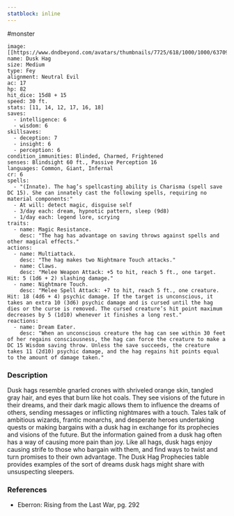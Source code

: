 ```yaml
---
statblock: inline
---
```

#monster 

```statblock
image: [[https://www.dndbeyond.com/avatars/thumbnails/7725/618/1000/1000/637091620885285452.png]]
name: Dusk Hag
size: Medium
type: Fey
alignment: Neutral Evil
ac: 17
hp: 82
hit_dice: 15d8 + 15
speed: 30 ft.
stats: [11, 14, 12, 17, 16, 18]
saves:
  - intelligence: 6
  - wisdom: 6
skillsaves:
  - deception: 7
  - insight: 6
  - perception: 6
condition_immunities: Blinded, Charmed, Frightened
senses: Blindsight 60 ft., Passive Perception 16
languages: Common, Giant, Infernal
cr: 6
spells:
  - "(Innate). The hag’s spellcasting ability is Charisma (spell save DC 15). She can innately cast the following spells, requiring no material components:"
  - At will: detect magic, disguise self
  - 3/day each: dream, hypnotic pattern, sleep (9d8)
  - 1/day each: legend lore, scrying
traits:
  - name: Magic Resistance.
    desc: "The hag has advantage on saving throws against spells and other magical effects."
actions:
  - name: Multiattack.
    desc: "The hag makes two Nightmare Touch attacks."
  - name: Claws.
    desc: "Melee Weapon Attack: +5 to hit, reach 5 ft., one target. Hit: 5 (1d6 + 2) slashing damage."
  - name: Nightmare Touch.
    desc: "Melee Spell Attack: +7 to hit, reach 5 ft., one creature. Hit: 18 (4d6 + 4) psychic damage. If the target is unconscious, it takes an extra 10 (3d6) psychic damage and is cursed until the hag dies or the curse is removed. The cursed creature’s hit point maximum decreases by 5 (1d10) whenever it finishes a long rest."
reactions:
  - name: Dream Eater.
    desc: "When an unconscious creature the hag can see within 30 feet of her regains consciousness, the hag can force the creature to make a DC 15 Wisdom saving throw. Unless the save succeeds, the creature takes 11 (2d10) psychic damage, and the hag regains hit points equal to the amount of damage taken."
```

### Description

Dusk hags resemble gnarled crones with shriveled orange skin, tangled gray hair, and eyes that burn like hot coals. They see visions of the future in their dreams, and their dark magic allows them to influence the dreams of others, sending messages or inflicting nightmares with a touch. Tales talk of ambitious wizards, frantic monarchs, and desperate heroes undertaking quests or making bargains with a dusk hag in exchange for its prophecies and visions of the future. But the information gained from a dusk hag often has a way of causing more pain than joy. Like all hags, dusk hags enjoy causing strife to those who bargain with them, and find ways to twist and turn promises to their own advantage. The Dusk Hag Prophecies table provides examples of the sort of dreams dusk hags might share with unsuspecting sleepers.

### References

* Eberron: Rising from the Last War, pg. 292